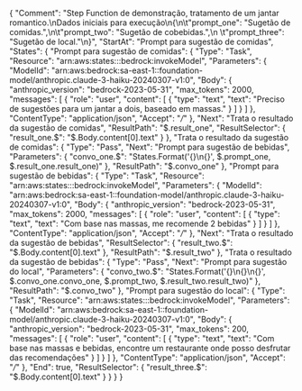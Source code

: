 {
  "Comment": "Step Function de demonstração, tratamento de um jantar romantico.\nDados iniciais para execução\n{\n\t\"prompt_one\": \"Sugetão de comidas.\",\n\t\"prompt_two\": \"Sugetão de cobebidas.\",\n  \t\"prompt_three\": \"Sugetão de local.\"\n}",
  "StartAt": "Prompt para sugestão de comidas",
  "States": {
    "Prompt para sugestão de comidas": {
      "Type": "Task",
      "Resource": "arn:aws:states:::bedrock:invokeModel",
      "Parameters": {
        "ModelId": "arn:aws:bedrock:sa-east-1::foundation-model/anthropic.claude-3-haiku-20240307-v1:0",
        "Body": {
          "anthropic_version": "bedrock-2023-05-31",
          "max_tokens": 2000,
          "messages": [
            {
              "role": "user",
              "content": [
                {
                  "type": "text",
                  "text": "Preciso de sugestões para um jantar a dois, baseado em massas."
                }
              ]
            }
          ]
        },
        "ContentType": "application/json",
        "Accept": "*/*"
      },
      "Next": "Trata o resultado da sugestão de comidas",
      "ResultPath": "$.result_one",
      "ResultSelector": {
        "result_one.$": "$.Body.content[0].text"
      }
    },
    "Trata o resultado da sugestão de comidas": {
      "Type": "Pass",
      "Next": "Prompt para sugestão de bebidas",
      "Parameters": {
        "convo_one.$": "States.Format('{}\n{}', $.prompt_one, $.result_one.result_one)"
      },
      "ResultPath": "$.convo_one"
    },
    "Prompt para sugestão de bebidas": {
      "Type": "Task",
      "Resource": "arn:aws:states:::bedrock:invokeModel",
      "Parameters": {
        "ModelId": "arn:aws:bedrock:sa-east-1::foundation-model/anthropic.claude-3-haiku-20240307-v1:0",
        "Body": {
          "anthropic_version": "bedrock-2023-05-31",
          "max_tokens": 2000,
          "messages": [
            {
              "role": "user",
              "content": [
                {
                  "type": "text",
                  "text": "Com base nas massas, me recomende 2 bebidas"
                }
              ]
            }
          ]
        },
        "ContentType": "application/json",
        "Accept": "*/*"
      },
      "Next": "Trata o resultado da sugestão de bebidas",
      "ResultSelector": {
        "result_two.$": "$.Body.content[0].text"
      },
      "ResultPath": "$.result_two"
    },
    "Trata o resultado da sugestão de bebidas": {
      "Type": "Pass",
      "Next": "Prompt para sugestão do local",
      "Parameters": {
        "convo_two.$": "States.Format('{}\n{}\n{}', $.convo_one.convo_one, $.prompt_two, $.result_two.result_two)"
      },
      "ResultPath": "$.convo_two"
    },
    "Prompt para sugestão do local": {
      "Type": "Task",
      "Resource": "arn:aws:states:::bedrock:invokeModel",
      "Parameters": {
        "ModelId": "arn:aws:bedrock:sa-east-1::foundation-model/anthropic.claude-3-haiku-20240307-v1:0",
        "Body": {
          "anthropic_version": "bedrock-2023-05-31",
          "max_tokens": 200,
          "messages": [
            {
              "role": "user",
              "content": [
                {
                  "type": "text",
                  "text": "Com base nas massas e bebidas, encontre um restaurante onde posso desfrutar das recomendações"
                }
              ]
            }
          ]
        },
        "ContentType": "application/json",
        "Accept": "*/*"
      },
      "End": true,
      "ResultSelector": {
        "result_three.$": "$.Body.content[0].text"
      }
    }
  }
}

